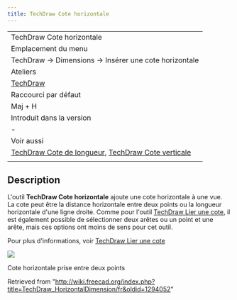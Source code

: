 ```yaml
---
title: TechDraw Cote horizontale
---
```

|  |
| --- |
| TechDraw Cote horizontale |
| Emplacement du menu |
| TechDraw → Dimensions → Insérer une cote horizontale |
| Ateliers |
| [TechDraw](/TechDraw_Workbench/fr "TechDraw Workbench/fr") |
| Raccourci par défaut |
| Maj + H |
| Introduit dans la version |
| - |
| Voir aussi |
| [TechDraw Cote de longueur](/TechDraw_LengthDimension/fr "TechDraw LengthDimension/fr"), [TechDraw Cote verticale](/TechDraw_VerticalDimension/fr "TechDraw VerticalDimension/fr") |
|  |

## Description

L'outil **TechDraw Cote horizontale** ajoute une cote horizontale à une vue. La cote peut être la distance horizontale entre deux points ou la longueur horizontale d'une ligne droite. Comme pour l'outil [TechDraw Lier une cote](/TechDraw_LengthDimension/fr "TechDraw LengthDimension/fr"), il est également possible de sélectionner deux arêtes ou un point et une arête, mais ces options ont moins de sens pour cet outil.

Pour plus d'informations, voir [TechDraw Lier une cote](/TechDraw_LengthDimension/fr "TechDraw LengthDimension/fr")

![](/images/TechDraw_Dimension_Horizontal_example.png)

Cote horizontale prise entre deux points

Retrieved from "<http://wiki.freecad.org/index.php?title=TechDraw_HorizontalDimension/fr&oldid=1294052>"